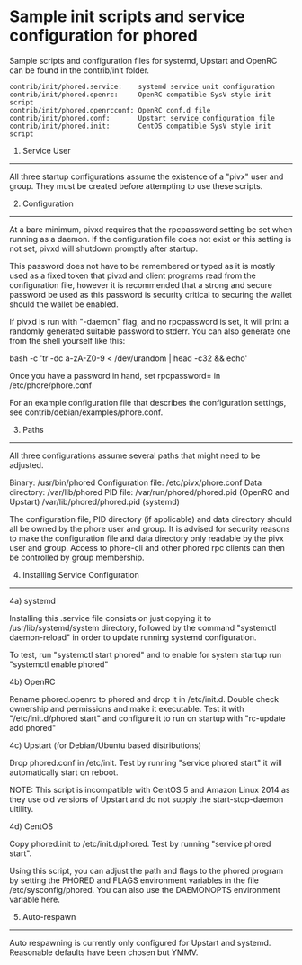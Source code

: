Sample init scripts and service configuration for phored
==========================================================

Sample scripts and configuration files for systemd, Upstart and OpenRC
can be found in the contrib/init folder.

    contrib/init/phored.service:    systemd service unit configuration
    contrib/init/phored.openrc:     OpenRC compatible SysV style init script
    contrib/init/phored.openrcconf: OpenRC conf.d file
    contrib/init/phored.conf:       Upstart service configuration file
    contrib/init/phored.init:       CentOS compatible SysV style init script

1. Service User
---------------------------------

All three startup configurations assume the existence of a "pivx" user
and group.  They must be created before attempting to use these scripts.

2. Configuration
---------------------------------

At a bare minimum, pivxd requires that the rpcpassword setting be set
when running as a daemon.  If the configuration file does not exist or this
setting is not set, pivxd will shutdown promptly after startup.

This password does not have to be remembered or typed as it is mostly used
as a fixed token that pivxd and client programs read from the configuration
file, however it is recommended that a strong and secure password be used
as this password is security critical to securing the wallet should the
wallet be enabled.

If pivxd is run with "-daemon" flag, and no rpcpassword is set, it will
print a randomly generated suitable password to stderr.  You can also
generate one from the shell yourself like this:

bash -c 'tr -dc a-zA-Z0-9 < /dev/urandom | head -c32 && echo'

Once you have a password in hand, set rpcpassword= in /etc/phore/phore.conf

For an example configuration file that describes the configuration settings,
see contrib/debian/examples/phore.conf.

3. Paths
---------------------------------

All three configurations assume several paths that might need to be adjusted.

Binary:              /usr/bin/phored
Configuration file:  /etc/pivx/phore.conf
Data directory:      /var/lib/phored
PID file:            /var/run/phored/phored.pid (OpenRC and Upstart)
                     /var/lib/phored/phored.pid (systemd)

The configuration file, PID directory (if applicable) and data directory
should all be owned by the phore user and group.  It is advised for security
reasons to make the configuration file and data directory only readable by the
pivx user and group.  Access to phore-cli and other phored rpc clients
can then be controlled by group membership.

4. Installing Service Configuration
-----------------------------------

4a) systemd

Installing this .service file consists on just copying it to
/usr/lib/systemd/system directory, followed by the command
"systemctl daemon-reload" in order to update running systemd configuration.

To test, run "systemctl start phored" and to enable for system startup run
"systemctl enable phored"

4b) OpenRC

Rename phored.openrc to phored and drop it in /etc/init.d.  Double
check ownership and permissions and make it executable.  Test it with
"/etc/init.d/phored start" and configure it to run on startup with
"rc-update add phored"

4c) Upstart (for Debian/Ubuntu based distributions)

Drop phored.conf in /etc/init.  Test by running "service phored start"
it will automatically start on reboot.

NOTE: This script is incompatible with CentOS 5 and Amazon Linux 2014 as they
use old versions of Upstart and do not supply the start-stop-daemon uitility.

4d) CentOS

Copy phored.init to /etc/init.d/phored. Test by running "service phored start".

Using this script, you can adjust the path and flags to the phored program by
setting the PHORED and FLAGS environment variables in the file
/etc/sysconfig/phored. You can also use the DAEMONOPTS environment variable here.

5. Auto-respawn
-----------------------------------

Auto respawning is currently only configured for Upstart and systemd.
Reasonable defaults have been chosen but YMMV.
